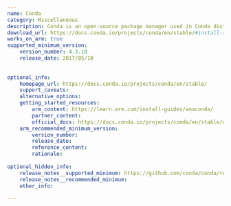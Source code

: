 ```yaml
---
name: Conda
category: Miscellaneous
description: Conda is an open-source package manager used in Conda distributions like Miniforge and Anaconda. It simplifies installation, dependency management, and environment isolation across multiple programming languages.
download_url: https://docs.conda.io/projects/conda/en/stable/#install-svg-version-1-1-width-1-0em-height-1-0em-class-sd-octicon-sd-octicon-download-sd-text-primary-viewbox-0-0-16-16-aria-hidden-true-path-fill-rule-evenodd-d-m7-47-10-78a-75-75-0-001-06-0l3-75-3-75a-75-75-0-00-1-06-1-06l8-75-8-44v1-75a-75-75-0-00-1-5-0v6-69l4-78-5-97a-75-75-0-00-1-06-1-06l3-75-3-75zm3-75-13a-75-75-0-000-1-5h8-5a-75-75-0-000-1-5h-8-5z-path-svg
works_on_arm: true
supported_minimum_version:
    version_number: 4.3.18
    release_date: 2017/05/10
 
 
optional_info:
    homepage_url: https://docs.conda.io/projects/conda/en/stable/
    support_caveats:
    alternative_options:
    getting_started_resources:
        arm_content: https://learn.arm.com/install-guides/anaconda/
        partner_content:
        official_docs: https://docs.conda.io/projects/conda/en/stable/user-guide/install/linux.html
    arm_recommended_minimum_version:
        version_number:
        release_date:
        reference_content:
        rationale:
 
optional_hidden_info:
    release_notes__supported_minimum: https://github.com/conda/conda/releases/tag/4.3.18
    release_notes__recommended_minimum:
    other_info:
 
---
```

